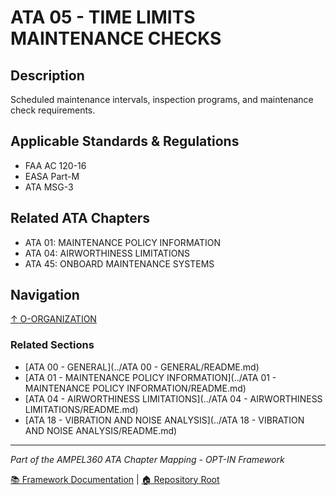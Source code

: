 # ATA 05 - TIME LIMITS MAINTENANCE CHECKS

## Description

Scheduled maintenance intervals, inspection programs, and maintenance check requirements.

## Applicable Standards & Regulations

- FAA AC 120-16
- EASA Part-M
- ATA MSG-3

## Related ATA Chapters

- ATA 01: MAINTENANCE POLICY INFORMATION
- ATA 04: AIRWORTHINESS LIMITATIONS
- ATA 45: ONBOARD MAINTENANCE SYSTEMS

## Navigation

[↑ O-ORGANIZATION](../README.md)

### Related Sections

- [ATA 00 - GENERAL](../ATA 00 - GENERAL/README.md)
- [ATA 01 - MAINTENANCE POLICY INFORMATION](../ATA 01 - MAINTENANCE POLICY INFORMATION/README.md)
- [ATA 04 - AIRWORTHINESS LIMITATIONS](../ATA 04 - AIRWORTHINESS LIMITATIONS/README.md)
- [ATA 18 - VIBRATION AND NOISE ANALYSIS](../ATA 18 - VIBRATION AND NOISE ANALYSIS/README.md)

---

*Part of the AMPEL360 ATA Chapter Mapping - OPT-IN Framework*

[📚 Framework Documentation](../../README.md) | [🏠 Repository Root](../../../README.md)
